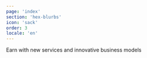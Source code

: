 ```yaml
---
page: 'index'
section: 'hex-blurbs'
icon: 'sack'
order: 3
locale: 'en'
---
```

Earn with new services and innovative business models
